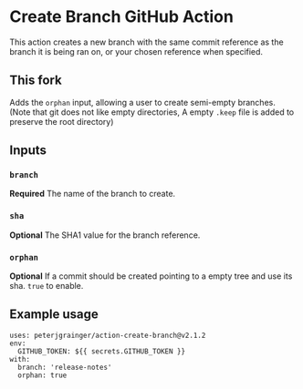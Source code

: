 # Create Branch GitHub Action

This action creates a new branch with the same commit reference as the branch it is being ran on, or your chosen reference when specified.

## This fork

Adds the `orphan` input, allowing a user to create semi-empty branches. (Note that git does not like empty directories, A empty `.keep` file is added to preserve the root directory)

## Inputs

### `branch`

**Required** The name of the branch to create.

### `sha`

**Optional** The SHA1 value for the branch reference.

### `orphan`

**Optional** If a commit should be created pointing to a empty tree and use its
sha. `true` to enable.

## Example usage

```
uses: peterjgrainger/action-create-branch@v2.1.2
env:
  GITHUB_TOKEN: ${{ secrets.GITHUB_TOKEN }}
with:
  branch: 'release-notes'
  orphan: true
```
